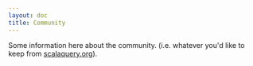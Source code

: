 ```yaml
---
layout: doc
title: Community
---
```


Some information here about the community. (i.e. whatever you'd like to keep from [scalaquery.org](http://scalaquery.org)).